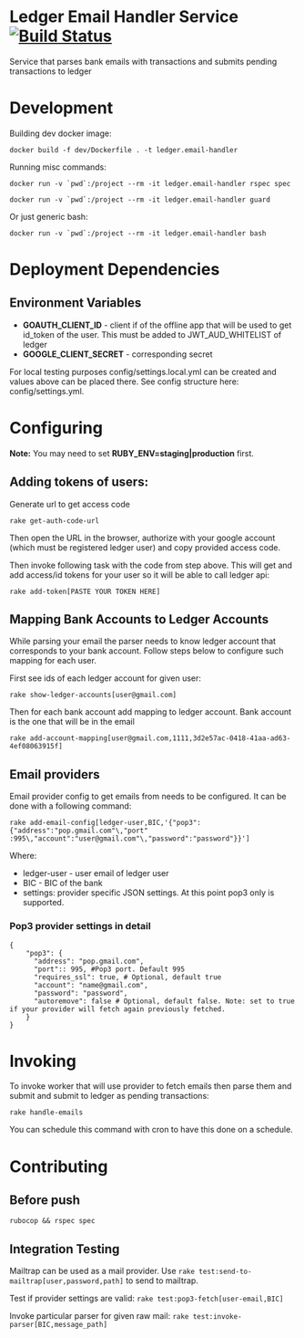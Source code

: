# Ledger Email Handler Service  [<img src="https://travis-ci.org/evgeny-myasishchev/ledger.email-handler.svg?branch=master" alt="Build Status" />](https://travis-ci.org/evgeny-myasishchev/ledger.email-handler)

Service that parses bank emails with transactions and submits pending transactions to ledger

# Development

Building dev docker image:

```docker build -f dev/Dockerfile . -t ledger.email-handler```

Running misc commands:

```docker run -v `pwd`:/project --rm -it ledger.email-handler rspec spec```

```docker run -v `pwd`:/project --rm -it ledger.email-handler guard```

Or just generic bash:

```docker run -v `pwd`:/project --rm -it ledger.email-handler bash```

# Deployment Dependencies

## Environment Variables
* **GOAUTH_CLIENT_ID** - client if of the offline app that will be used to get id_token of the user. This must be added to JWT_AUD_WHITELIST of ledger
* **GOOGLE_CLIENT_SECRET** - corresponding secret

For local testing purposes config/settings.local.yml can be created and values above can be placed there. See config structure here: config/settings.yml.

# Configuring

**Note:** You may need to set **RUBY_ENV=staging|production** first.

## Adding tokens of users:
Generate url to get access code
```
rake get-auth-code-url
```

Then open the URL in the browser, authorize with your google account (which must be registered ledger user) and copy provided access code.

Then invoke following task with the code from step above. This will get and add access/id tokens for your user so it will be able to call ledger api:
```
rake add-token[PASTE YOUR TOKEN HERE]
```

## Mapping Bank Accounts to Ledger Accounts

While parsing your email the parser needs to know ledger account that corresponds to your bank account. Follow steps below to configure such mapping for each user.

First see ids of each ledger account for given user:
```
rake show-ledger-accounts[user@gmail.com]
```

Then for each bank account add mapping to ledger account. Bank account is the one that will be in the email
```
rake add-account-mapping[user@gmail.com,1111,3d2e57ac-0418-41aa-ad63-4ef08063915f]
```

## Email providers

Email provider config to get emails from needs to be configured. It can be done with a following command:
```
rake add-email-config[ledger-user,BIC,'{"pop3":{"address":"pop.gmail.com"\,"port"
:995\,"account":"user@gmail.com"\,"password":"password"}}']
```

Where:
* ledger-user - user email of ledger user
* BIC - BIC of the bank 
* settings: provider specific JSON settings. At this point pop3 only is supported.

### Pop3 provider settings in detail
```
{
    "pop3": {
      "address": "pop.gmail.com",
      "port":: 995, #Pop3 port. Default 995
      "requires_ssl": true, # Optional, default true
      "account": "name@gmail.com",
      "password": "password",
      "autoremove": false # Optional, default false. Note: set to true if your provider will fetch again previously fetched.
    }
}
```

# Invoking

To invoke worker that will use provider to fetch emails then parse them and submit and submit to ledger as pending transactions:
```
rake handle-emails
```

You can schedule this command with cron to have this done on a schedule.

# Contributing
## Before push

```rubocop && rspec spec```

## Integration Testing

Mailtrap can be used as a mail provider. Use ```rake test:send-to-mailtrap[user,password,path]``` to send to mailtrap.

Test if provider settings are valid:
```rake test:pop3-fetch[user-email,BIC]```

Invoke particular parser for given raw mail:
```rake test:invoke-parser[BIC,message_path]```
